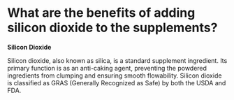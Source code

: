 # What are the benefits of adding silicon dioxide to the supplements?

**Silicon Dioxide**  

Silicon dioxide, also known as silica, is a standard supplement ingredient. Its primary function is as an anti-caking agent, preventing the powdered ingredients from clumping and ensuring smooth flowability. Silicon dioxide is classified as GRAS (Generally Recognized as Safe) by both the USDA and FDA.